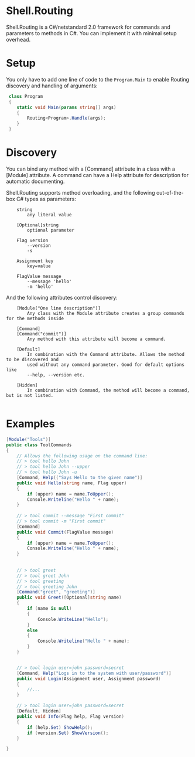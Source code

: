 # Shell.Routing
Shell.Routing is a C#/netstandard 2.0 framework for commands and parameters to methods in C#.  You can implement it with minimal setup overhead.

# Setup
You only have to add one line of code to the ``Program.Main`` to enable Routing discovery and handling of arguments:

```csharp
 class Program
 {
    static void Main(params string[] args)
    {
        Routing<Program>.Handle(args);
    }  
 }
```

# Discovery

You can bind any method with a [Command] attribute in a class with a [Module] attribute.
A command can have a Help attribute for description for automatic documenting.

Shell.Routing supports method overloading, and the following out-of-the-box C# types as parameters:
```
    string 
        any literal value 
    
    [Optional]string 
        optional parameter

    Flag version
        --version
        -s

    Assignment key
        key=value

    FlagValue message
        --message 'hello'
        -m 'hello'

```
And the following attributes control discovery:
```
    [Module("One line description")]
        Any class with the Module attribute creates a group commands for the methods inside

    [Command]
    [Command("commit")]
        Any method with this attribute will become a command.

    [Default]
        In combination with the Command attribute. Allows the method to be discovered and 
        used without any command parameter. Good for default options like
        --help, --version etc.

    [Hidden]
        In combination with Command, the method will become a command, but is not listed.
    

```
 
# Examples 
```csharp
[Module("Tools")]
public class ToolCommands
{
    // Allows the following usage on the command line:
    // > tool hello John 
    // > tool hello John --upper
    // > tool hello John -u
    [Command, Help(("Says Hello to the given name")]
    public void Hello(string name, Flag upper)
    {
        if (upper) name = name.ToUpper();
        Console.Writeline("Hello " + name);
    }
	
    // > tool commit --message "First commit"
    // > tool commit -m "First commit"
    [Command]
    public void Commit(FlagValue message)
    {
        if (upper) name = name.ToUpper();
        Console.Writeline("Hello " + name);
    }
	
	
    // > tool greet
    // > tool greet John
	// > tool greeting 
	// > tool greeting John
    [Command("greet", "greeting")]
    public void Greet([Optional]string name)
    {
        if (name is null)
        {
            Console.WriteLine("Hello");
        }
        else 
        {
            Console.Writeline("Hello " + name);
        }
    }


    // > tool login user=john password=secret
    [Command, Help("Logs in to the system with user/password")]
    public void Login(Assignment user, Assignment password)
    {
        //...
    }

    // > tool login user=john password=secret
    [Default, Hidden]
    public void Info(Flag help, Flag version)
    {
        if (help.Set) ShowHelp();
        if (version.Set) ShowVersion();
    }

}
```
